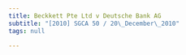 ```yaml
---
title: Beckkett Pte Ltd v Deutsche Bank AG
subtitle: "[2010] SGCA 50 / 20\_December\_2010"
tags: null

---
```


